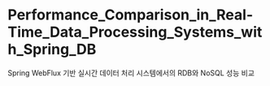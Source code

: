 # Performance_Comparison_in_Real-Time_Data_Processing_Systems_with_Spring_DB
Spring WebFlux 기반 실시간 데이터 처리 시스템에서의 RDB와 NoSQL 성능 비교

